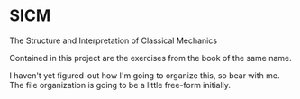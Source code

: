 SICM
====

The Structure and Interpretation of Classical Mechanics

Contained in this project are the exercises from the book of the same name.

I haven't yet figured-out how I'm going to organize this, so bear with me.  The
file organization is going to be a little free-form initially.
